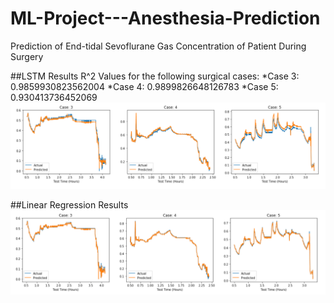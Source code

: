 # ML-Project---Anesthesia-Prediction
Prediction of End-tidal Sevoflurane Gas Concentration of Patient During Surgery

##LSTM Results
R^2 Values for the following surgical cases:
*Case 3: 0.9859930823562004
*Case 4: 0.9899826648126783
*Case 5: 0.930413736452069
![alt text](https://github.com/damiandziedzic/ML-Project---Anesthesia-Prediction/blob/master/Result%20Images/LSTM_results_picture.png)

##Linear Regression Results
![alt text](https://github.com/damiandziedzic/ML-Project---Anesthesia-Prediction/blob/master/Result%20Images/Linear_Regression_results_picture.png)

